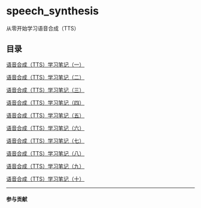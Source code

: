 # speech_synthesis

从零开始学习语音合成（TTS）

## 目录

[语音合成（TTS）学习笔记（一）](https://github.com/alin995/speech_synthesis/blob/main/TTS%E5%AD%A6%E4%B9%A0%E7%AC%94%E8%AE%B0/%E8%AF%AD%E9%9F%B3%E5%90%88%E6%88%90%EF%BC%88TTS%EF%BC%89%E5%AD%A6%E4%B9%A0%E7%AC%94%E8%AE%B0%EF%BC%88%E4%B8%80%EF%BC%89.md)

[语音合成（TTS）学习笔记（二）](https://github.com/alin995/speech_synthesis/blob/main/TTS%E5%AD%A6%E4%B9%A0%E7%AC%94%E8%AE%B0/%E8%AF%AD%E9%9F%B3%E5%90%88%E6%88%90%EF%BC%88TTS%EF%BC%89%E5%AD%A6%E4%B9%A0%E7%AC%94%E8%AE%B0%EF%BC%88%E4%BA%8C%EF%BC%89.md)

[语音合成（TTS）学习笔记（三）](https://github.com/alin995/speech_synthesis/blob/main/TTS%E5%AD%A6%E4%B9%A0%E7%AC%94%E8%AE%B0/%E8%AF%AD%E9%9F%B3%E5%90%88%E6%88%90%EF%BC%88TTS%EF%BC%89%E5%AD%A6%E4%B9%A0%E7%AC%94%E8%AE%B0%EF%BC%88%E4%B8%89%EF%BC%89.md)

[语音合成（TTS）学习笔记（四）](https://github.com/alin995/speech_synthesis/blob/main/TTS%E5%AD%A6%E4%B9%A0%E7%AC%94%E8%AE%B0/%E8%AF%AD%E9%9F%B3%E5%90%88%E6%88%90%EF%BC%88TTS%EF%BC%89%E5%AD%A6%E4%B9%A0%E7%AC%94%E8%AE%B0%EF%BC%88%E5%9B%9B%EF%BC%89.md)


[语音合成（TTS）学习笔记（五）](https://github.com/alin995/speech_synthesis/blob/main/TTS%E5%AD%A6%E4%B9%A0%E7%AC%94%E8%AE%B0/%E8%AF%AD%E9%9F%B3%E5%90%88%E6%88%90%EF%BC%88TTS%EF%BC%89%E5%AD%A6%E4%B9%A0%E7%AC%94%E8%AE%B0%EF%BC%88%E4%BA%94%EF%BC%89.md)

[语音合成（TTS）学习笔记（六）](https://github.com/alin995/speech_synthesis/blob/main/TTS%E5%AD%A6%E4%B9%A0%E7%AC%94%E8%AE%B0/%E8%AF%AD%E9%9F%B3%E5%90%88%E6%88%90%EF%BC%88TTS%EF%BC%89%E5%AD%A6%E4%B9%A0%E7%AC%94%E8%AE%B0%EF%BC%88%E5%85%AD%EF%BC%89.md)

[语音合成（TTS）学习笔记（七）](
https://github.com/alin995/speech_synthesis/blob/main/TTS%E5%AD%A6%E4%B9%A0%E7%AC%94%E8%AE%B0/%E8%AF%AD%E9%9F%B3%E5%90%88%E6%88%90%EF%BC%88TTS%EF%BC%89%E5%AD%A6%E4%B9%A0%E7%AC%94%E8%AE%B0%EF%BC%88%E4%B8%83%EF%BC%89.md)

[语音合成（TTS）学习笔记（八）](
https://github.com/alin995/speech_synthesis/blob/main/TTS%E5%AD%A6%E4%B9%A0%E7%AC%94%E8%AE%B0/%E8%AF%AD%E9%9F%B3%E5%90%88%E6%88%90%EF%BC%88TTS%EF%BC%89%E5%AD%A6%E4%B9%A0%E7%AC%94%E8%AE%B0%EF%BC%88%E5%85%AB%EF%BC%89.xmind)

[语音合成（TTS）学习笔记（九）](
https://github.com/alin995/speech_synthesis/blob/main/TTS%E5%AD%A6%E4%B9%A0%E7%AC%94%E8%AE%B0/%E8%AF%AD%E9%9F%B3%E5%90%88%E6%88%90%EF%BC%88TTS%EF%BC%89%E5%AD%A6%E4%B9%A0%E7%AC%94%E8%AE%B0%EF%BC%88%E4%B9%9D%EF%BC%89.md)

[语音合成（TTS）学习笔记（十）](
https://github.com/alin995/speech_synthesis/blob/main/TTS%E5%AD%A6%E4%B9%A0%E7%AC%94%E8%AE%B0/%E8%AF%AD%E9%9F%B3%E5%90%88%E6%88%90%EF%BC%88TTS%EF%BC%89%E5%AD%A6%E4%B9%A0%E7%AC%94%E8%AE%B0%EF%BC%88%E5%8D%81%EF%BC%89.md)


***

#### 参与贡献
